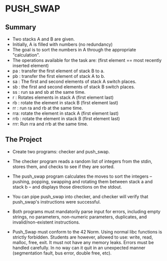 # PUSH_SWAP

## Summary

- Two stacks A and B are given.
- Initially, A is filled with numbers (no redundancy)
- The goal is to sort the numbers in A through the appropriate "calculation".
- The operations available for the task are: (first element == most recently inserted element)
- pa : transfer the first element of stack B to a.
- pb : transfer the first element of stack A to b.
- sa : The first and second elements of stack A switch places.
- sb : the first and second elements of stack B switch places.
- ss : run sa and sb at the same time.
- r : Rotates elements in stack A (first element last)
- rb : rotate the element in stack B (first element last)
- rr : run ra and rb at the same time.
- rra: rotate the element in stack A (first element last)
- rrb : rotate the element in stack B (first element last)
- rrr: Run rra and rrb at the same time.

## The Project
- Create two programs: checker and push_swap.

- The checker program reads a random list of integers from the stdin, stores them, and checks to see if they are sorted.

- The push_swap program calculates the moves to sort the integers – pushing, popping, swapping and rotating them between stack a and stack b – and displays those directions on the stdout.

- You can pipe push_swap into checker, and checker will verify that push_swap's instructions were successful.

- Both programs must mandatorily parse input for errors, including empty strings, no parameters, non-numeric parameters, duplicates, and invalid/non-existent instructions.

- Push_Swap must conform to the 42 Norm. Using normal libc functions is strictly forbidden. Students are however, allowed to use: write, read, malloc, free, exit. It must not have any memory leaks. Errors must be handled carefully. In no way can it quit in an unexpected manner (segmentation fault, bus error, double free, etc).